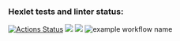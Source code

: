 ### Hexlet tests and linter status:
[![Actions Status](https://github.com/Angryaddict/frontend-project-lvl1/workflows/hexlet-check/badge.svg)](https://github.com/Angryaddict/frontend-project-lvl1/actions)
<a href="https://codeclimate.com/github/codeclimate/codeclimate/maintainability"><img src="https://api.codeclimate.com/v1/badges/a99a88d28ad37a79dbf6/maintainability" /></a>
<a href="https://codeclimate.com/github/codeclimate/codeclimate/test_coverage"><img src="https://api.codeclimate.com/v1/badges/a99a88d28ad37a79dbf6/test_coverage" /></a>
![example workflow name](https://github.com/Angryaddict/frontend-project-lvl1/workflows/CI/badge.svg)
